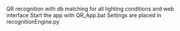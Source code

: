 QR recognition with db matching for all lighting conditions and web interface
Start the app with QR_App.bat
Settings are placed in recognitionEngine.py